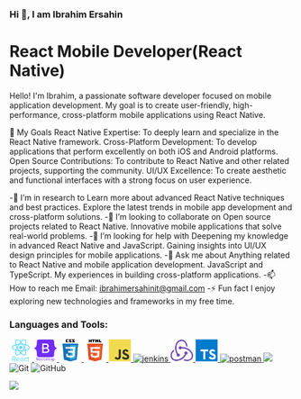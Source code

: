 ### Hi 👋, I am Ibrahim Ersahin


# React Mobile Developer(React Native)

Hello! I'm Ibrahim, a passionate software developer focused on mobile application development. My goal is to create user-friendly, high-performance, cross-platform mobile applications using React Native.

🚀 My Goals
React Native Expertise: To deeply learn and specialize in the React Native framework.
Cross-Platform Development: To develop applications that perform excellently on both iOS and Android platforms.
Open Source Contributions: To contribute to React Native and other related projects, supporting the community.
UI/UX Excellence: To create aesthetic and functional interfaces with a strong focus on user experience.

-🌱 I’m in research to
Learn more about advanced React Native techniques and best practices.
Explore the latest trends in mobile app development and cross-platform solutions.
-👯 I’m looking to collaborate on
Open source projects related to React Native.
Innovative mobile applications that solve real-world problems.
-🤔 I’m looking for help with
Deepening my knowledge in advanced React Native and JavaScript.
Gaining insights into UI/UX design principles for mobile applications.
-💬 Ask me about
Anything related to React Native and mobile application development.
JavaScript and TypeScript.
My experiences in building cross-platform applications.
-📫 How to reach me
Email: ibrahimersahinit@gmail.com
-⚡ Fun fact
I enjoy exploring new technologies and frameworks in my free time.

<h3 align="left">Languages and Tools:</h3>
<p align="left"> <a href="https://reactjs.org/" target="_blank" rel="noreferrer"> <img src="https://raw.githubusercontent.com/devicons/devicon/master/icons/react/react-original-wordmark.svg" alt="react" width="40" height="40"/> </a> <a href="https://getbootstrap.com" target="_blank" rel="noreferrer"> <img src="https://raw.githubusercontent.com/devicons/devicon/master/icons/bootstrap/bootstrap-plain-wordmark.svg" alt="bootstrap" width="40" height="40"/> </a> <a href="https://www.w3schools.com/cs/" target="_blank" rel="noreferrer"> </a> <a href="https://www.w3schools.com/css/" target="_blank" rel="noreferrer"> <img src="https://raw.githubusercontent.com/devicons/devicon/master/icons/css3/css3-original-wordmark.svg" alt="css3" width="40" height="40"/> </a> <a href="https://www.w3.org/html/" target="_blank" rel="noreferrer"> <img src="https://raw.githubusercontent.com/devicons/devicon/master/icons/html5/html5-original-wordmark.svg" alt="html5" width="40" height="40"/> </a> <a href="https://developer.mozilla.org/en-US/docs/Web/JavaScript" target="_blank" rel="noreferrer"> <img src="https://raw.githubusercontent.com/devicons/devicon/master/icons/javascript/javascript-original.svg" alt="javascript" width="40" height="40"/> </a> <a href="https://www.jenkins.io" target="_blank" rel="noreferrer"> <img src="https://www.vectorlogo.zone/logos/jenkins/jenkins-icon.svg" alt="jenkins" width="40" height="40"/> </a>  </a> <a href="https://redux.js.org" target="_blank" rel="noreferrer"> <img src="https://raw.githubusercontent.com/devicons/devicon/master/icons/redux/redux-original.svg" alt="redux" width="40" height="40"/> </a> </a> <a href="https://www.typescriptlang.org/" target="_blank" rel="noreferrer"> 
<img src="https://raw.githubusercontent.com/devicons/devicon/master/icons/typescript/typescript-original.svg" alt="typescript" width="40" height="40"/> </a> 
<a href="https://postman.com" target="_blank" rel="noreferrer"> <img src="https://www.vectorlogo.zone/logos/getpostman/getpostman-icon.svg" alt="postman" width="40" height="40"/> </a>
<img src="https://img.shields.io/badge/json-5E5C5C?style=for-the-badge&logo=json&logoColor=white" /> 
<img src="https://img.shields.io/badge/-Git-F05032?style=flat-square&logo=git&logoColor=white" alt="Git"> 
<img src="https://img.shields.io/badge/-GitHub-181717?style=flat-square&logo=github&logoColor=white" alt="GitHub"></p>

<img src="https://user-images.githubusercontent.com/74038190/212748842-9fcbad5b-6173-4175-8a61-521f3dbb7514.gif" width="500">
<br><br>
